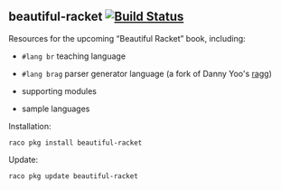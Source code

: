beautiful-racket [![Build Status](https://travis-ci.org/mbutterick/beautiful-racket.svg?branch=master)](https://travis-ci.org/mbutterick/beautiful-racket)
-

Resources for the upcoming “Beautiful Racket” book, including:

* `#lang br` teaching language

* `#lang brag` parser generator language (a fork of Danny Yoo's [ragg](http://github.com/jbclements/ragg))
 
* supporting modules

* sample languages



Installation:

`raco pkg install beautiful-racket`


Update:

`raco pkg update beautiful-racket`

